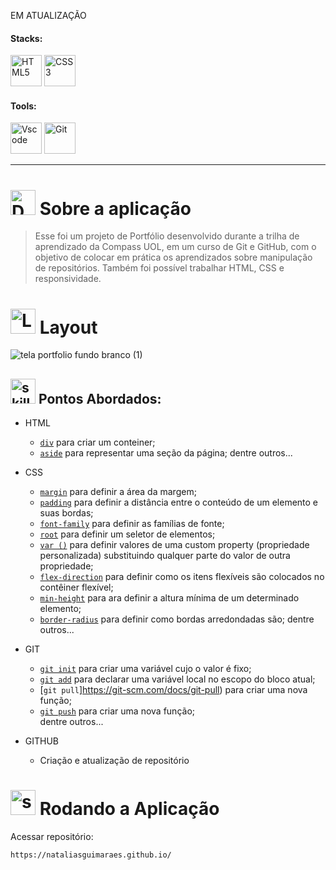 EM ATUALIZAÇÃO

<!-- VISUALIZAR NO VSCODE  CTRL + K  V -->

<!-- BADGES https://www.youtube.com/watch?v=cRoBt6AZgjc
https://dev.to/envoy_/150-badges-for-github-pnk

BUILD BADGES
https://shields.io
ICONS
https://simpleicons.org/?q=react
-->


 <!------------------------------------STACKS-->
#### Stacks:
<p align="left">

 <a href="https://developer.mozilla.org/pt-BR/docs/Web/HTML"><img  alt="HTML5"  width="50" height="50" src="https://user-images.githubusercontent.com/59892368/149663188-8298a9bf-f3ce-4881-944f-e94edf37beed.png"><a/>
   <a href="https://developer.mozilla.org/pt-BR/docs/Web/CSS"><img  alt="CSS3"  width="50" height="50" src="https://user-images.githubusercontent.com/59892368/149663193-40e11362-c724-49cf-a0b5-a20f98c8e4ba.png"><a/>
    
</p>
  

   <!------------------------------------SHIELDS STACKS-->
   
  <!--
  <a href=""> ![Alt ou título da imagem](https://img.shields.io/badge/-Map-/?logo=JavaScript&logoColor=white&color=yellow)<a/>
 <a href="https://devdigoarthur.notion.site/Context-API-610980ad0db948709d364efc919a454e"> ![Alt ou título da imagem](https://img.shields.io/badge/-ContextAPI-/?logo=CreateReactApp&logoColor=white&color=9cf)<a/>
<a href="https://devdigoarthur.notion.site/Estado-e7c7508cb6bd4d81984ba5e8e50eab67">  ![Alt ou título da imagem](https://img.shields.io/badge/-State-/?logo=CreateReactApp&logoColor=white&color=9cf)<a/>
   <a href="https://devdigoarthur.notion.site/Componentes-bc3ca1ebd97d4ccc8d11e6ab668eeb73"> ![Alt ou título da imagem](https://img.shields.io/badge/-Components-/?logo=CreateReactApp&logoColor=white&color=9cf)<a/>
 -->
 
 
 <!------------------------------------TOOLS-->
 #### Tools:
 <a href="https://code.visualstudio.com/"><img  alt="Vscode"  width="50" height="50" src="https://user-images.githubusercontent.com/59892368/149663512-3f83da57-bdfe-4cef-bcc2-feb304a738ff.png"><a/>
 <a href="https://git-scm.com/"><img  alt="Git"  width="50" height="50" src="https://user-images.githubusercontent.com/59892368/149677999-f5947f0b-e535-4ba2-911c-1c5926045c35.png"><a/>        
     
<hr>
  
  <!------------------------------------PROJECT ICON-->
  
 
   <!------------------------------------DESCRIPTION-->

# <img  alt="Description"  width="40" height="40" src="https://user-images.githubusercontent.com/104440384/197401332-8a63c531-bd11-4995-b8ff-98d384f18cb3.png">  Sobre a aplicação <!---write here : talk a little about project: what's does, example.  -->
> Esse foi um projeto de Portfólio desenvolvido durante a trilha de aprendizado da Compass UOL, em um curso de Git e GitHub, com o objetivo de colocar em prática os aprendizados sobre manipulação de repositórios. Também foi possível trabalhar HTML, CSS e responsividade.
  
  
<!------------------------------------LAYOUT -->
# <img  alt="Layout"  width="40" height="40" src="https://cdn-icons-png.flaticon.com/512/3474/3474362.png">  Layout <!---write here : talk a little about project: what's does, example.  -->
![tela portfolio fundo branco (1)](https://user-images.githubusercontent.com/104440384/214465881-01164294-9c8a-46d0-ba25-6677a6c45838.png)


  
  <!------------------------------------PRODUCTION SKILLS-->

## <img  alt="skills"  width="40" height="40" src="https://user-images.githubusercontent.com/104440384/197401378-9a96dbaf-852f-430e-87e9-74934c9e10f3.png"> Pontos Abordados: <!---write here: learned concepts; -->

 * HTML
   * [`div`](https://developer.mozilla.org/pt-BR/docs/Web/HTML/Element/div) para criar um conteiner;
   * [`aside`](https://developer.mozilla.org/pt-BR/docs/Web/HTML/Element/aside) para representar uma seção da página;
  dentre outros...

* CSS
  * [`margin`](https://developer.mozilla.org/pt-BR/docs/Web/CSS/margin) para definir a área da margem;
  * [`padding`](https://developer.mozilla.org/pt-BR/docs/Web/CSS/padding) para definir a distância entre o conteúdo de um elemento e suas bordas;
  * [`font-family`](https://developer.mozilla.org/pt-BR/docs/Web/CSS/font-family) para definir as famílias de fonte;
  * [`root`](https://developer.mozilla.org/pt-BR/docs/Web/CSS/:root) para definir um seletor de elementos;
  * [`var ()`](https://developer.mozilla.org/pt-BR/docs/Web/CSS/var) para definir valores de uma custom property (propriedade personalizada) substituindo qualquer parte do valor de outra propriedade;
  * [`flex-direction`](https://developer.mozilla.org/pt-BR/docs/Web/CSS/flex-direction) para definir como os itens flexíveis são colocados no contêiner flexível;
  * [`min-height`](https://developer.mozilla.org/pt-BR/docs/Web/CSS/min-height) para ara definir a altura mínima de um determinado elemento;
  * [`border-radius`](https://developer.mozilla.org/pt-BR/docs/Web/CSS/border-radius) para definir como bordas arredondadas são;
  dentre outros...
  
* GIT
  * [`git init`](https://git-scm.com/docs/git-init/pt_BR) para criar uma variável cujo o valor é fixo;
  * [`git add`](https://git-scm.com/docs/git-add) para declarar uma variável local no escopo do bloco atual;
  * [`git pull`]https://git-scm.com/docs/git-pull) para criar uma nova função;
  * [`git push`](https://git-scm.com/docs/git-pushn) para criar uma nova função;  
  dentre outros...
  
 * GITHUB
   * Criação e atualização de repositório
  <!------------------------------------RUN APP-->
 
 # <img  alt="skills"  width="40" height="40" src="https://user-images.githubusercontent.com/104440384/197401454-395a60af-ec72-4b68-b3b0-3595f8fb8dfe.png"> Rodando a Aplicação
 

Acessar repositório:

```
https://nataliasguimaraes.github.io/
```


  <!------------------------------------WHY/THANKS->


  
  
  




